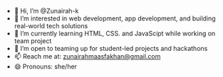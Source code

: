 - 👋 Hi, I’m @Zunairah-k
- 👀 I’m interested in web development, app development, and building real-world tech solutions
- 🌱 I’m currently learning HTML, CSS. and JavaScipt while working on team project
- 💞️ I’m open to teaming up for student-led projects and hackathons
- 📫 Reach me at: zunairahmaasfakhan@gmail.com
- 😄 Pronouns: she/her


<!---
Zunairah-k/Zunairah-k is a ✨ special ✨ repository because its `README.md` (this file) appears on your GitHub profile.
You can click the Preview link to take a look at your changes.
--->
